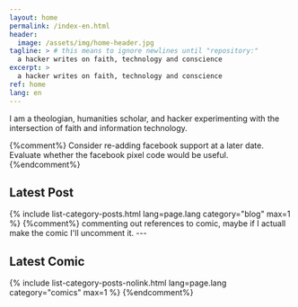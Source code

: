 ```yaml
---
layout: home
permalink: /index-en.html
header:
  image: /assets/img/home-header.jpg
tagline: > # this means to ignore newlines until "repository:"
  a hacker writes on faith, technology and conscience
excerpt: >
  a hacker writes on faith, technology and conscience
ref: home
lang: en
---
```


I am a theologian, humanities scholar, and hacker experimenting with the intersection of faith and information technology.

{%comment%}
Consider re-adding facebook support at a later date.
Evaluate whether the facebook pixel code would be useful.
{%endcomment%}

<h2>Latest Post</h2>
{% include list-category-posts.html lang=page.lang category="blog" max=1 %}
{%comment%}
commenting out references to comic, maybe if I actuall make the comic I'll uncomment it.
---
<h2>Latest Comic</h2>
{% include list-category-posts-nolink.html lang=page.lang category="comics" max=1 %}
{%endcomment%}
